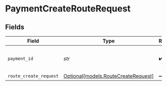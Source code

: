 # PaymentCreateRouteRequest


## Fields

| Field                                                                  | Type                                                                   | Required                                                               | Description                                                            | Example                                                                |
| ---------------------------------------------------------------------- | ---------------------------------------------------------------------- | ---------------------------------------------------------------------- | ---------------------------------------------------------------------- | ---------------------------------------------------------------------- |
| `payment_id`                                                           | *str*                                                                  | :heavy_check_mark:                                                     | Provide the ID of the related payment.                                 | tr_5B8cwPMGnU                                                          |
| `route_create_request`                                                 | [Optional[models.RouteCreateRequest]](../models/routecreaterequest.md) | :heavy_minus_sign:                                                     | N/A                                                                    |                                                                        |